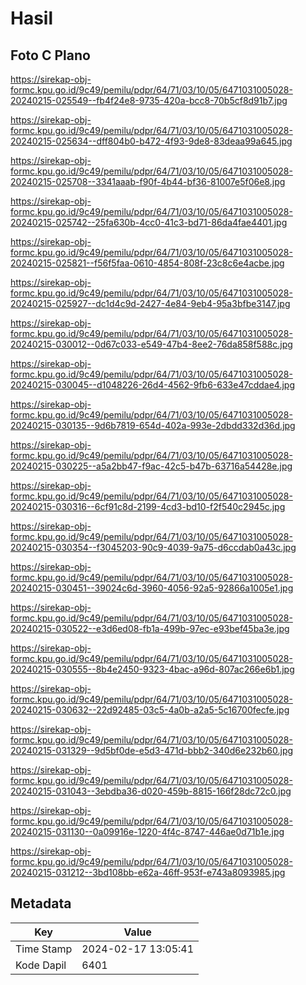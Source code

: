 # Hasil

## Foto C Plano

https://sirekap-obj-formc.kpu.go.id/9c49/pemilu/pdpr/64/71/03/10/05/6471031005028-20240215-025549--fb4f24e8-9735-420a-bcc8-70b5cf8d91b7.jpg

https://sirekap-obj-formc.kpu.go.id/9c49/pemilu/pdpr/64/71/03/10/05/6471031005028-20240215-025634--dff804b0-b472-4f93-9de8-83deaa99a645.jpg

https://sirekap-obj-formc.kpu.go.id/9c49/pemilu/pdpr/64/71/03/10/05/6471031005028-20240215-025708--3341aaab-f90f-4b44-bf36-81007e5f06e8.jpg

https://sirekap-obj-formc.kpu.go.id/9c49/pemilu/pdpr/64/71/03/10/05/6471031005028-20240215-025742--25fa630b-4cc0-41c3-bd71-86da4fae4401.jpg

https://sirekap-obj-formc.kpu.go.id/9c49/pemilu/pdpr/64/71/03/10/05/6471031005028-20240215-025821--f56f5faa-0610-4854-808f-23c8c6e4acbe.jpg

https://sirekap-obj-formc.kpu.go.id/9c49/pemilu/pdpr/64/71/03/10/05/6471031005028-20240215-025927--dc1d4c9d-2427-4e84-9eb4-95a3bfbe3147.jpg

https://sirekap-obj-formc.kpu.go.id/9c49/pemilu/pdpr/64/71/03/10/05/6471031005028-20240215-030012--0d67c033-e549-47b4-8ee2-76da858f588c.jpg

https://sirekap-obj-formc.kpu.go.id/9c49/pemilu/pdpr/64/71/03/10/05/6471031005028-20240215-030045--d1048226-26d4-4562-9fb6-633e47cddae4.jpg

https://sirekap-obj-formc.kpu.go.id/9c49/pemilu/pdpr/64/71/03/10/05/6471031005028-20240215-030135--9d6b7819-654d-402a-993e-2dbdd332d36d.jpg

https://sirekap-obj-formc.kpu.go.id/9c49/pemilu/pdpr/64/71/03/10/05/6471031005028-20240215-030225--a5a2bb47-f9ac-42c5-b47b-63716a54428e.jpg

https://sirekap-obj-formc.kpu.go.id/9c49/pemilu/pdpr/64/71/03/10/05/6471031005028-20240215-030316--6cf91c8d-2199-4cd3-bd10-f2f540c2945c.jpg

https://sirekap-obj-formc.kpu.go.id/9c49/pemilu/pdpr/64/71/03/10/05/6471031005028-20240215-030354--f3045203-90c9-4039-9a75-d6ccdab0a43c.jpg

https://sirekap-obj-formc.kpu.go.id/9c49/pemilu/pdpr/64/71/03/10/05/6471031005028-20240215-030451--39024c6d-3960-4056-92a5-92866a1005e1.jpg

https://sirekap-obj-formc.kpu.go.id/9c49/pemilu/pdpr/64/71/03/10/05/6471031005028-20240215-030522--e3d6ed08-fb1a-499b-97ec-e93bef45ba3e.jpg

https://sirekap-obj-formc.kpu.go.id/9c49/pemilu/pdpr/64/71/03/10/05/6471031005028-20240215-030555--8b4e2450-9323-4bac-a96d-807ac266e6b1.jpg

https://sirekap-obj-formc.kpu.go.id/9c49/pemilu/pdpr/64/71/03/10/05/6471031005028-20240215-030632--22d92485-03c5-4a0b-a2a5-5c16700fecfe.jpg

https://sirekap-obj-formc.kpu.go.id/9c49/pemilu/pdpr/64/71/03/10/05/6471031005028-20240215-031329--9d5bf0de-e5d3-471d-bbb2-340d6e232b60.jpg

https://sirekap-obj-formc.kpu.go.id/9c49/pemilu/pdpr/64/71/03/10/05/6471031005028-20240215-031043--3ebdba36-d020-459b-8815-166f28dc72c0.jpg

https://sirekap-obj-formc.kpu.go.id/9c49/pemilu/pdpr/64/71/03/10/05/6471031005028-20240215-031130--0a09916e-1220-4f4c-8747-446ae0d71b1e.jpg

https://sirekap-obj-formc.kpu.go.id/9c49/pemilu/pdpr/64/71/03/10/05/6471031005028-20240215-031212--3bd108bb-e62a-46ff-953f-e743a8093985.jpg


## Metadata

| Key        | Value               |
| ---------- | ------------------- |
| Time Stamp | 2024-02-17 13:05:41 |
| Kode Dapil | 6401                |



